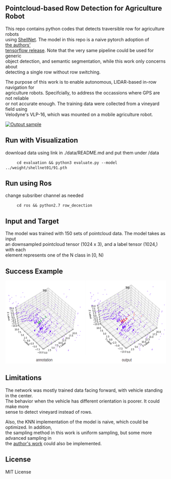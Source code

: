 ## Pointcloud-based Row Detection for Agriculture Robot
This repo contains python codes that detects traversible row for agriculture robots  
using [ShellNet](https://arxiv.org/pdf/1908.06295.pdf). The model in this repo is a naive pytorch adoption of  
[the authors'   
tensorflow release](https://github.com/hkust-vgd/shellnet). Note that the very same pipeline could be used for generic  
object detection, and semantic segmentation, while this work only concerns about  
detecting a single row without row switching.

The purpose of this work is to enable autonomous, LIDAR-based in-row navigation for  
agriculture robots. Specifcially, to address the occassions where GPS are not reliable  
 or not accurate enough. The training data were collected from a vineyard field using  
Velodyne's VLP-16, which was mounted on a mobile agriculture robot.  

[![Output sample](https://media.giphy.com/media/UU1XBSRqje99sNjoai/giphy.gif)](https://youtu.be/Aqm1NRiaRmg)


## Run with Visualization
download data using link in ./data/README.md and put them under /data

         cd evaluation && python3 evaluate.py --model ../weight/shellnet01/91.pth

## Run using Ros
change subsriber channel as needed  

         cd ros && python2.7 row_decection 
    
## Input and Target
The model was trained with 150 sets of pointcloud data. The model takes as input  
an downsampled pointcloud tensor (1024 x 3), and a label tensor (1024,) with each  
 element represents one of the N class in [0, N) 

## Success Example
<img src="./assets/success_example.png" width="600" height="260">

## Limitations
The network was mostly trained data facing forward, with vehicle standing in the center.  
The behavior when the vehicle has different orientation is poorer. It could make more  
sense to detect vineyard instead of rows.  

Also, the KNN implementation of the model is naive, which could be optimized. In addition,  
the sampling method in this work is uniform sampling, but some more advanced sampling in  
the [author's work](https://github.com/hkust-vgd/shellnet) could also be implemented.

## License
MIT License
